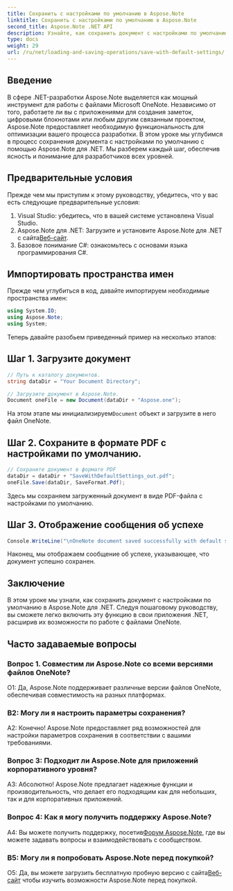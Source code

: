 ```yaml
---
title: Сохранить с настройками по умолчанию в Aspose.Note
linktitle: Сохранить с настройками по умолчанию в Aspose.Note
second_title: Aspose.Note .NET API
description: Узнайте, как сохранить документ с настройками по умолчанию в Aspose.Note для .NET, с помощью пошагового руководства.
type: docs
weight: 29
url: /ru/net/loading-and-saving-operations/save-with-default-settings/
---
```

## Введение

В сфере .NET-разработки Aspose.Note выделяется как мощный инструмент для работы с файлами Microsoft OneNote. Независимо от того, работаете ли вы с приложениями для создания заметок, цифровыми блокнотами или любым другим связанным проектом, Aspose.Note предоставляет необходимую функциональность для оптимизации вашего процесса разработки. В этом уроке мы углубимся в процесс сохранения документа с настройками по умолчанию с помощью Aspose.Note для .NET. Мы разберем каждый шаг, обеспечив ясность и понимание для разработчиков всех уровней.

## Предварительные условия

Прежде чем мы приступим к этому руководству, убедитесь, что у вас есть следующие предварительные условия:

1. Visual Studio: убедитесь, что в вашей системе установлена Visual Studio.
2.  Aspose.Note для .NET: Загрузите и установите Aspose.Note для .NET с сайта[Веб-сайт](https://releases.aspose.com/note/net/).
3. Базовое понимание C#: ознакомьтесь с основами языка программирования C#.

## Импортировать пространства имен

Прежде чем углубиться в код, давайте импортируем необходимые пространства имен:

```csharp
using System.IO;
using Aspose.Note;
using System;
```

Теперь давайте разобьем приведенный пример на несколько этапов:

## Шаг 1. Загрузите документ

```csharp
// Путь к каталогу документов.
string dataDir = "Your Document Directory";

// Загрузите документ в Aspose.Note.
Document oneFile = new Document(dataDir + "Aspose.one");
```

 На этом этапе мы инициализируем`Document` объект и загрузите в него файл OneNote.

## Шаг 2. Сохраните в формате PDF с настройками по умолчанию.

```csharp
// Сохраните документ в формате PDF
dataDir = dataDir + "SaveWithDefaultSettings_out.pdf";
oneFile.Save(dataDir, SaveFormat.Pdf);
```

Здесь мы сохраняем загруженный документ в виде PDF-файла с настройками по умолчанию.

## Шаг 3. Отображение сообщения об успехе

```csharp
Console.WriteLine("\nOneNote document saved successfully with default settings.\nFile saved at " + dataDir); 
```

Наконец, мы отображаем сообщение об успехе, указывающее, что документ успешно сохранен.

## Заключение

В этом уроке мы узнали, как сохранить документ с настройками по умолчанию в Aspose.Note для .NET. Следуя пошаговому руководству, вы сможете легко включить эту функцию в свои приложения .NET, расширив их возможности по работе с файлами OneNote.

## Часто задаваемые вопросы

### Вопрос 1. Совместим ли Aspose.Note со всеми версиями файлов OneNote?

О1: Да, Aspose.Note поддерживает различные версии файлов OneNote, обеспечивая совместимость на разных платформах.

### В2: Могу ли я настроить параметры сохранения?

А2: Конечно! Aspose.Note предоставляет ряд возможностей для настройки параметров сохранения в соответствии с вашими требованиями.

### Вопрос 3: Подходит ли Aspose.Note для приложений корпоративного уровня?

А3: Абсолютно! Aspose.Note предлагает надежные функции и производительность, что делает его подходящим как для небольших, так и для корпоративных приложений.

### Вопрос 4: Как я могу получить поддержку Aspose.Note?

 A4: Вы можете получить поддержку, посетив[Форум Aspose.Note](https://forum.aspose.com/c/note/28), где вы можете задавать вопросы и взаимодействовать с сообществом.

### В5: Могу ли я попробовать Aspose.Note перед покупкой?

 О5: Да, вы можете загрузить бесплатную пробную версию с сайта[Веб-сайт](https://releases.aspose.com/) чтобы изучить возможности Aspose.Note перед покупкой.